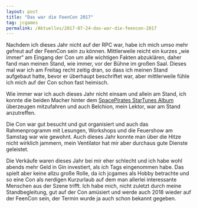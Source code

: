 ```yaml
---
layout: post
title: "Das war die FeenCon 2017"
tag: jcgames
permalink: /Aktuelles/2017-07-24-das-war-die-feencon-2017
---
```




Nachdem ich dieses Jahr nicht auf der RPC war, habe ich mich umso mehr gefreut auf der FeenCon sein zu können. Mittlerweile reicht ein kurzes &bdquo;wie immer&ldquo; am Eingang der Con um alle wichtigen Fakten abzuklären, daher fand man meinen Stand, wie immer, vor der Bühne im großen Saal. Dieses mal war ich am Freitag recht zeitig dran, so dass ich meinen Stand aufgebaut hatte, bevor er überhaupt beschriftet war, aber mittlerweile fühle ich mich auf der Con schon fast heimisch.

Wie immer war ich auch dieses Jahr nicht einsam und allein am Stand, ich konnte die beiden Macher hinter dem [SpacePirates StarTunes Album](https://jcgames.de/spacepirates/Produkte/Startunescdbox) überzeugen mitzufahren und auch Belchion, mein Lektor, war am Stand anzutreffen.

Die Con war gut besucht und gut organisiert und auch das Rahmenprogramm mit Lesungen, Workshops und die Feuershow am Samstag war wie gewohnt. Auch dieses Jahr konnte man über die Hitze nicht wirklich jammern, mein Ventilator hat mir aber durchaus gute Dienste geleistet.

Die Verkäufe waren dieses Jahr bei mir eher schlecht und ich habe wohl abends mehr Geld in Gin investiert, als ich Tags eingenommen habe. Das spielt aber keine allzu große Rolle, da ich jcgames als Hobby betrachte und so eine Con als nerdigen Kurzurlaub auf dem man allerlei interessante Menschen aus der Szene trifft. Ich habe mich, nicht zuletzt durch meine Standbegleitung, gut auf der Con amüsiert und werde auch 2018 wieder auf der FeenCon sein, der Termin wurde ja auch schon bekannt gegeben.


